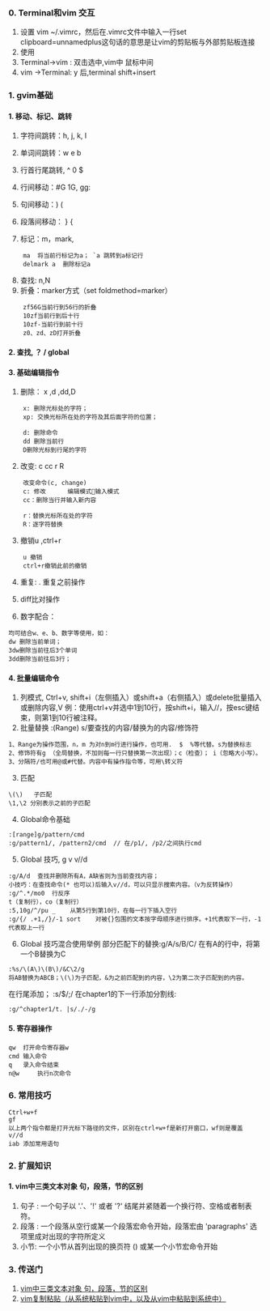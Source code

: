 ### 0. Terminal和vim 交互
1. 设置
vim ~/.vimrc，然后在.vimrc文件中输入一行set clipboard=unnamedplus这句话的意思是让vim的剪贴板与外部剪贴板连接
2. 使用
 1. Terminal->vim : 双击选中,vim中 鼠标中间
 2.  vim ->Terminal: y 后,terminal shift+insert


###  1. gvim基础
#### 1. 移动、标记、跳转
 1. 字符间跳转：h, j, k, l
 2. 单词间跳转：w e b
 3. 行首行尾跳转,  ^ 0 $
4. 行间移动：#G  1G, gg:

5. 句间移动：)	(
6. 段落间移动：	}	{
7. 标记：m，mark, 
~~~
	ma  将当前行标记为a； `a 跳转到a标记行
	delmark a  删除标记a
~~~
8. 查找: n,N
9. 折叠：marker方式（set foldmethod=marker）
~~~
	zf56G当前行到56行的折叠
	10zf当前行到后十行
	10zf-当前行到前十行
	z0、zd、zD打开折叠
~~~

#### 2.  查找,	？	/	global

#### 3. 基础编辑指令
1. 删除：	x ,d ,dd,D
~~~
	x: 删除光标处的字符；
	xp: 交换光标所在处的字符及其后面字符的位置；
	
	d: 删除命令						
	dd 删除当前行 				
	D删除光标到行尾的字符
~~~
2. 改变: c cc  r R
~~~
	改变命令(c, change)	
	c: 修改      编辑模式输入模式
	cc：删除当行并输入新内容
	
	r：替换光标所在处的字符
	R：逐字符替换
~~~
3. 撤销u ,ctrl+r
~~~
	u 撤销
	ctrl+r撤销此前的撤销
 ~~~
4. 重复:    .  重复之前操作
5.   diff比对操作

6. 数字配合：
~~~
均可结合w、e、b、数字等使用，如：
dw 删除当前单词；
3dw删除当前往后3个单词
3dd删除当前往后3行；
~~~

#### 4. 批量编辑命令
1. 列模式, Ctrl+v, shift+i（左侧插入）或shift+a（右侧插入）或delete批量插入或删除内容,V
例：使用ctrl+v并选中1到10行，按shift+i，输入//，按esc键结束，则第1到10行被注释。
2. 批量替换 :(Range) s/要查找的内容/替换为的内容/修饰符
~~~
1、Range为操作范围，n，m 为对n到m行进行操作，也可用.  $  %等代替。s为替换标志
2、修饰符有g （全局替换，不加则每一行只替换第一次出现）；c（检查）； i（忽略大小写）。
3、分隔符/也可用@或#代替。内容中有操作指令等，可用\转义符
~~~

3. 匹配
~~~
\(\)   子匹配
\1,\2 分别表示之前的子匹配
~~~

4. Global命令基础
~~~
:[range]g/pattern/cmd   
:g/pattern1/, /pattern2/cmd  // 在/p1/, /p2/之间执行cmd
~~~

5. Global 技巧, g v v//d
~~~
:g/A/d	查找并删除所有A，A缺省则为当前查找内容；
小技巧：在查找命令(* 也可以)后输入v//d，可以只显示搜索内容。（v为反转操作）
:g/^.*/mo0	行反序
t（复制行），co（复制行）
:5,10g/^/pu _    从第5行到第10行，在每一行下插入空行
:g/{/ .+1,/}/-1 sort    对被{}包围的文本按字母顺序进行排序。+1代表取下一行，-1代表取上一行
~~~ 

6. Global 技巧混合使用举例
部分匹配下的替换:g/A/s/B/C/ 
在有A的行中，将第一个B替换为C
~~~
:%s/\(A\)\(B\)/&C\2/g
将AB替换为ABCB；\(\)为子匹配，&为之前匹配到的内容，\2为第二次子匹配到的内容。
~~~
在行尾添加； :s/$/;/
在chapter1的下一行添加分割线:
~~~
:g/^chapter1/t. |s/./-/g
~~~

#### 5. 寄存器操作
~~~
qw	打开命令寄存器w		
cmd	输入命令
q	录入命令结束
n@w 	执行n次命令
~~~

### 6. 常用技巧
~~~
Ctrl+w+f
gf
以上两个指令都是打开光标下路径的文件，区别在ctrl+w+f是新打开窗口，wf则是覆盖
v//d
iab 添加常用语句
~~~


### 2.  扩展知识
#### 1. vim中三类文本对象 句，段落，节的区别
1. 句子 : 一个句子以 '.'、'!' 或者 '?' 结尾并紧随着一个换行符、空格或者制表符。
2. 段落 : 一个段落从空行或某一个段落宏命令开始，段落宏由 'paragraphs' 选项里成对出现的字符所定义
3. 小节: 一个小节从首列出现的换页符 (<C-L>) 或某一个小节宏命令开始


### 3. 传送门
1. [vim中三类文本对象 句，段落，节的区别](https://blog.csdn.net/iteye_3607/article/details/82204909#:~:text=vim%E4%B8%AD%E4%B8%89%E7%B1%BB%E6%96%87%E6%9C%AC%E5%AF%B9%E8%B1%A1%20%E5%8F%A5%EF%BC%8C%E6%AE%B5%E8%90%BD%EF%BC%8C%E8%8A%82%E7%9A%84%E5%8C%BA%E5%88%AB%20iteye_3607%20%E4%BA%8E%202011-11-15%2014%3A59%3A00%20%E5%8F%91%E5%B8%83%201042,%27%3F%27%20before%20the%20spaces%2Ctabs%20or%20end%20of%20line.)
2. [vim复制粘贴（从系统粘贴到vim中，以及从vim中粘贴到系统中）](https://blog.csdn.net/EngineerHe/article/details/103889347)
